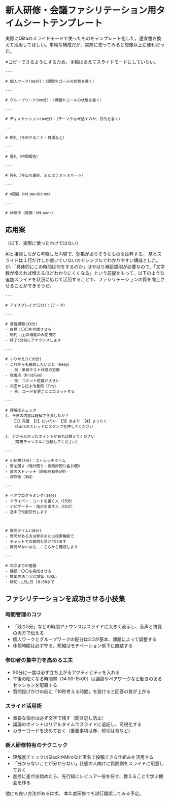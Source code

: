 # 新人研修・会議ファシリテーション用タイムシートテンプレート

実際にQiitaのスライドモードで使ったものをテンプレート化した。適宜書き換えて活用してほしい。単純な構成だが、実際に使ってみると想像以上に便利だった。

※コピーできるようにするため、本稿はあえてスライドモードにしていない。

```
---

# 個人ワーク(mm分)：（課題やゴールの状態を書く）

---

# グループワーク(mm分)：（課題やゴールの状態を書く）

---

# ディスカッション(mm分)：（テーマやなぜ話すのか、目的を書く）

---

# 朝礼（今日やること・目標など）

---

# 昼礼（中間報告）

---

# 終礼（今日の進捗、またはラストスパート）

---

# n限目（HH:mm~HH:mm）

---

# 休憩中（再開：HH:mm〜）
```

## 応用案

（以下、実際に使ったわけではない）

AIと相談しながら考察した内容で、効果がありそうなものを抜粋する。
基本スライドは１行だけしか書いていないのでシンプルでわかりやすい構成とした。
が、「具体的にこの時間は何をするのか」はやはり補足説明が必要なので、「文字数が増えれば増えるほどわかりにくくなる」という前提をもって、以下のような追加スライドを状況に応じて活用することで、ファシリテーションの質を向上させることができそうだ。

```
---

# アイスブレイク(5分)：（テーマ）

---

# 演習課題(XX分)
- 目標：〇〇を完成させる
- 制約：□□の機能のみ使用可
- 終了3分前にアナウンスします

---

# ふりかえり(10分)
- これからも継続したいこと（Keep）
  - 例：単体テスト作成の習慣
- 改善点（Problem）
  - 例：コミット粒度が大きい
- 次回から試す改善策（Try）
  - 例：コード変更ごとにコミットする

---

# 理解度チェック
1. 今日の内容は理解できましたか？
   【1】完璧 【2】だいたい 【3】あまり 【4】まったく
    Slackのスレッドにスタンプを押してください

2. 分からなかったポイントがあれば教えてください
   （専用チャンネルに投稿してください）

---

# 小休憩(5分)：ストレッチタイム
- 肩を回す（時計回り・反時計回り各10回）
- 首のストレッチ（前後左右各5秒）
- 深呼吸（3回）

---

# ペアプログラミング(30分)
- ドライバー：コードを書く人（15分）
- ナビゲーター：指示を出す人（15分）
- 途中で役割交代します

---

# 質問タイム(10分)
- 質問がある方は挙手または投票機能で
- チャットでの質問も受け付けます
- 質問がないなら、こちらから確認します

---

# 次回までの宿題
- 課題：〇〇を完成させる
- 提出方法：□□に提出（URL）
- 締切：△月△日 18:00まで
```

## ファシリテーションを成功させる小技集

### 時間管理のコツ
- 「残り5分」などの時間アナウンスはスライドに大きく表示し、音声と視覚の両方で伝える
- 個人ワークとグループワークの配分は2:3が基本、課題によって調整する
- 休憩時間は必ず守る。短縮はモチベーション低下に直結する

### 参加者の集中力を高める工夫
- 90分に一度は必ず立ち上がるアクティビティを入れる
- 午後の眠くなる時間帯（14:00-15:00）は議論やペアワークなど動きのあるセッションを配置する
- 質問投げかけの前に「10秒考える時間」を設けると回答の質が上がる

### スライド活用術
- 重要な指示は必ず文字で残す（聞き逃し防止）
- 議論のポイントはリアルタイムでスライドに追記し、可視化する
- カラーコードを決めておく（重要事項は赤、締切は青など）

### 新人研修特有のテクニック
- 理解度チェックはSlackやMiroなど匿名で投稿できる仕組みを活用する
- 「分からないことが分からない」状態の人向けに質問例をスライドに用意しておく
- 進捗に差が出始めたら、先行組にレビュアー役を任せ、教えることで学ぶ機会を作る

他にも良い方法があるはず。
本年度研修でも試行錯誤してみる予定。
